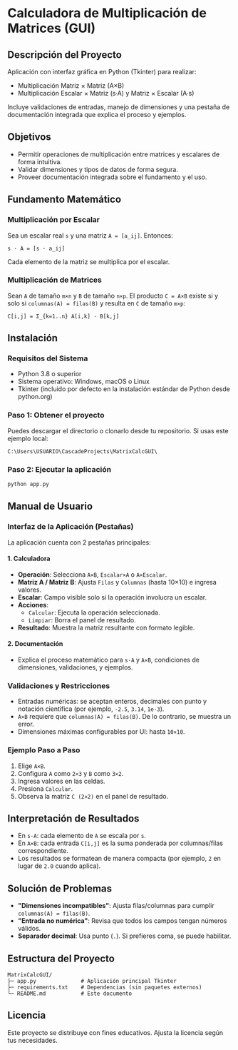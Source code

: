 # Calculadora de Multiplicación de Matrices (GUI)

## Descripción del Proyecto

Aplicación con interfaz gráfica en Python (Tkinter) para realizar:
- Multiplicación Matriz × Matriz (A×B)
- Multiplicación Escalar × Matriz (s·A) y Matriz × Escalar (A·s)

Incluye validaciones de entradas, manejo de dimensiones y una pestaña de documentación integrada que explica el proceso y ejemplos.

## Objetivos

- Permitir operaciones de multiplicación entre matrices y escalares de forma intuitiva.
- Validar dimensiones y tipos de datos de forma segura.
- Proveer documentación integrada sobre el fundamento y el uso.

## Fundamento Matemático

### Multiplicación por Escalar
Sea un escalar real `s` y una matriz `A = [a_ij]`. Entonces:
```
s · A = [s · a_ij]
```
Cada elemento de la matriz se multiplica por el escalar.

### Multiplicación de Matrices
Sean `A` de tamaño `m×n` y `B` de tamaño `n×p`. El producto `C = A×B` existe si y solo si `columnas(A) = filas(B)` y resulta en `C` de tamaño `m×p`:
```
C[i,j] = Σ_{k=1..n} A[i,k] · B[k,j]
```

## Instalación

### Requisitos del Sistema
- Python 3.8 o superior
- Sistema operativo: Windows, macOS o Linux
- Tkinter (incluido por defecto en la instalación estándar de Python desde python.org)

### Paso 1: Obtener el proyecto
Puedes descargar el directorio o clonarlo desde tu repositorio. Si usas este ejemplo local:
```
C:\Users\USUARIO\CascadeProjects\MatrixCalcGUI\
```

### Paso 2: Ejecutar la aplicación
```bash
python app.py
```

## Manual de Usuario

### Interfaz de la Aplicación (Pestañas)

La aplicación cuenta con 2 pestañas principales:

#### 1. Calculadora
- **Operación**: Selecciona `A×B`, `Escalar×A` o `A×Escalar`.
- **Matriz A / Matriz B**: Ajusta `Filas` y `Columnas` (hasta 10×10) e ingresa valores.
- **Escalar**: Campo visible solo si la operación involucra un escalar.
- **Acciones**:
  - `Calcular`: Ejecuta la operación seleccionada.
  - `Limpiar`: Borra el panel de resultado.
- **Resultado**: Muestra la matriz resultante con formato legible.

#### 2. Documentación
- Explica el proceso matemático para `s·A` y `A×B`, condiciones de dimensiones, validaciones, y ejemplos.

### Validaciones y Restricciones
- Entradas numéricas: se aceptan enteros, decimales con punto y notación científica (por ejemplo, `-2.5`, `3.14`, `1e-3`).
- `A×B` requiere que `columnas(A) = filas(B)`. De lo contrario, se muestra un error.
- Dimensiones máximas configurables por UI: hasta `10×10`.

### Ejemplo Paso a Paso
1. Elige `A×B`.
2. Configura `A` como `2×3` y `B` como `3×2`.
3. Ingresa valores en las celdas.
4. Presiona `Calcular`.
5. Observa la matriz `C (2×2)` en el panel de resultado.

## Interpretación de Resultados
- En `s·A`: cada elemento de `A` se escala por `s`.
- En `A×B`: cada entrada `C[i,j]` es la suma ponderada por columnas/filas correspondiente.
- Los resultados se formatean de manera compacta (por ejemplo, `2` en lugar de `2.0` cuando aplica).

## Solución de Problemas
- **"Dimensiones incompatibles"**: Ajusta filas/columnas para cumplir `columnas(A) = filas(B)`.
- **"Entrada no numérica"**: Revisa que todos los campos tengan números válidos.
- **Separador decimal**: Usa punto (`.`). Si prefieres coma, se puede habilitar.

## Estructura del Proyecto
```
MatrixCalcGUI/
├─ app.py              # Aplicación principal Tkinter
├─ requirements.txt    # Dependencias (sin paquetes externos)
└─ README.md           # Este documento
```

## Licencia
Este proyecto se distribuye con fines educativos. Ajusta la licencia según tus necesidades.
